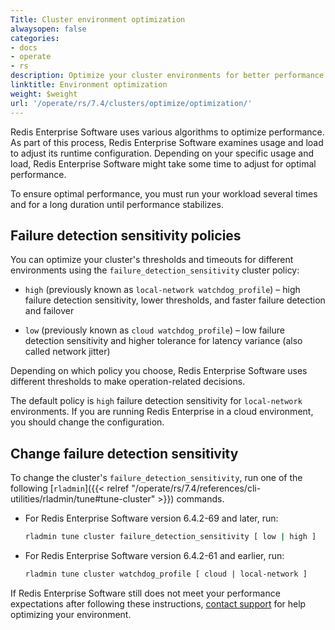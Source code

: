 ```yaml
---
Title: Cluster environment optimization
alwaysopen: false
categories:
- docs
- operate
- rs
description: Optimize your cluster environments for better performance.
linktitle: Environment optimization
weight: $weight
url: '/operate/rs/7.4/clusters/optimize/optimization/'
---
```

Redis Enterprise Software uses various algorithms to optimize
performance. As part of this process, Redis Enterprise Software examines usage
and load to adjust its runtime configuration. Depending
on your specific usage and load, Redis Enterprise Software might take some
time to adjust for optimal performance.

To ensure optimal performance, you must run your workload several times
and for a long duration until performance stabilizes.

## Failure detection sensitivity policies

You can optimize your cluster's thresholds and timeouts for different environments using the `failure_detection_sensitivity` cluster policy:

- `high` (previously known as `local-network watchdog_profile`) – high failure detection sensitivity, lower thresholds, and faster failure detection and failover

- `low` (previously known as `cloud watchdog_profile`) – low failure detection sensitivity and higher tolerance for latency variance (also called network jitter)

Depending on which policy you choose, Redis Enterprise Software uses different
thresholds to make operation-related decisions.

The default policy is `high` failure detection sensitivity for `local-network` environments. If you are
running Redis Enterprise in a cloud environment, you should change the
configuration.

## Change failure detection sensitivity

To change the cluster's `failure_detection_sensitivity`, run one of the following [`rladmin`]({{< relref "/operate/rs/7.4/references/cli-utilities/rladmin/tune#tune-cluster" >}}) commands.

- For Redis Enterprise Software version 6.4.2-69 and later, run:

    ```sh
    rladmin tune cluster failure_detection_sensitivity [ low | high ]
    ```

- For Redis Enterprise Software version 6.4.2-61 and earlier, run:

    ```sh
    rladmin tune cluster watchdog_profile [ cloud | local-network ]
    ```

If Redis Enterprise Software still
does not meet your performance expectations after following these instructions, [contact support](https://redis.com/company/support/) for help optimizing your environment.
